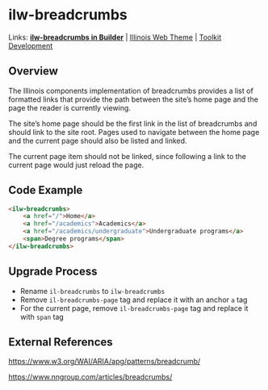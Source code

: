 # ilw-breadcrumbs

Links: **[ilw-breadcrumbs in Builder](https://builder3.toolkit.illinois.edu/component/ilw-breadcrumbs/index.html)** | 
[Illinois Web Theme](https://webtheme.illinois.edu/) | 
[Toolkit Development](https://github.com/web-illinois/toolkit-management)

## Overview

The Illinois components implementation of breadcrumbs provides a list of formatted links that provide the path between the site’s home page and the page the reader is currently viewing.

The site’s home page should be the first link in the list of breadcrumbs and should link to the site root. Pages used to navigate between the home page and the current page should also be listed and linked.

The current page item should not be linked, since following a link to the current page would just reload the page.


## Code Example
```html
<ilw-breadcrumbs>
    <a href="/">Home</a>
    <a href="/academics">Academics</a>
    <a href="/academics/undergraduate">Undergraduate programs</a>
    <span>Degree programs</span>
</ilw-breadcrumbs>
```
## Upgrade Process
* Rename ```il-breadcrumbs``` to ```ilw-breadcrumbs```
* Remove ```il-breadcrumbs-page``` tag and replace it with an anchor ```a``` tag
* For the current page, remove ```il-breadcrumbs-page``` tag and replace it with ```span``` tag

## External References

https://www.w3.org/WAI/ARIA/apg/patterns/breadcrumb/

https://www.nngroup.com/articles/breadcrumbs/